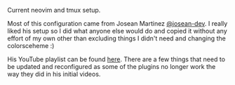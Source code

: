 Current neovim and tmux setup.

Most of this configuration came from Josean Martinez [@josean-dev](https://github.com/josean-dev/dev-environment-files). I really liked his setup so I did what anyone else would do and copied it without any effort of my own other than excluding things I didn't need and changing the colorsceheme :)

His YouTube playlist can be found [here](https://youtube.com/playlist?list=PLnu5gT9QrFg36OehOdECFvxFFeMHhb_07). There are a few things that need to be updated and reconfigured as some of the plugins no longer work the way they did in his initial videos.
